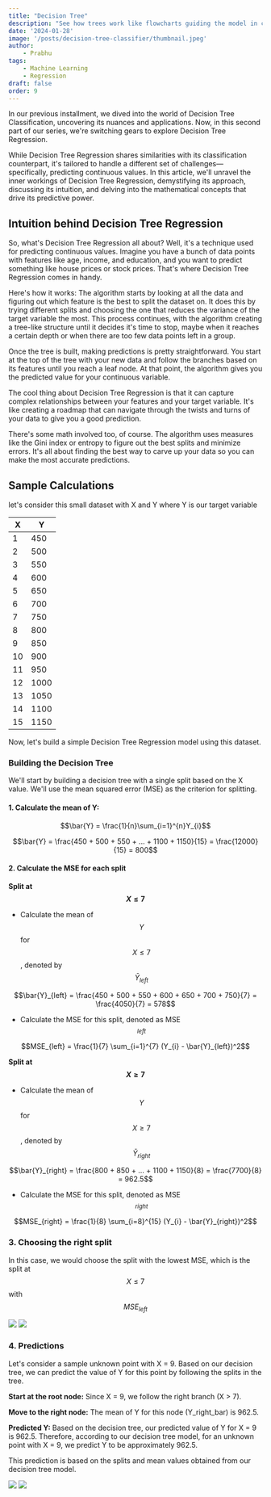 ```yaml
---
title: "Decision Tree"
description: "See how trees work like flowcharts guiding the model in classifying the data!"
date: '2024-01-28'
image: '/posts/decision-tree-classifier/thumbnail.jpeg'
author:
    - Prabhu
tags: 
    - Machine Learning
    - Regression
draft: false
order: 9
---
```


In our previous installment, we dived into the world of Decision Tree Classification, uncovering its nuances and applications. Now, in this second part of our series, we're switching gears to explore Decision Tree Regression.

While Decision Tree Regression shares similarities with its classification counterpart, it's tailored to handle a different set of challenges—specifically, predicting continuous values. In this article, we'll unravel the inner workings of Decision Tree Regression, demystifying its approach, discussing its intuition, and delving into the mathematical concepts that drive its predictive power.

## Intuition behind Decision Tree Regression

So, what's Decision Tree Regression all about? Well, it's a technique used for predicting continuous values. Imagine you have a bunch of data points with features like age, income, and education, and you want to predict something like house prices or stock prices. That's where Decision Tree Regression comes in handy.

Here's how it works: The algorithm starts by looking at all the data and figuring out which feature is the best to split the dataset on. It does this by trying different splits and choosing the one that reduces the variance of the target variable the most. This process continues, with the algorithm creating a tree-like structure until it decides it's time to stop, maybe when it reaches a certain depth or when there are too few data points left in a group.

Once the tree is built, making predictions is pretty straightforward. You start at the top of the tree with your new data and follow the branches based on its features until you reach a leaf node. At that point, the algorithm gives you the predicted value for your continuous variable.

The cool thing about Decision Tree Regression is that it can capture complex relationships between your features and your target variable. It's like creating a roadmap that can navigate through the twists and turns of your data to give you a good prediction.

There's some math involved too, of course. The algorithm uses measures like the Gini index or entropy to figure out the best splits and minimize errors. It's all about finding the best way to carve up your data so you can make the most accurate predictions.

## Sample Calculations

let's consider this small dataset with X and Y where Y is our target variable

| X  | Y   |
|----|-----|
| 1  | 450 |
| 2  | 500 |
| 3  | 550 |
| 4  | 600 |
| 5  | 650 |
| 6  | 700 |
| 7  | 750 |
| 8  | 800 |
| 9  | 850 |
| 10 | 900 |
| 11 | 950 |
| 12 | 1000|
| 13 | 1050|
| 14 | 1100|
| 15 | 1150|


Now, let's build a simple Decision Tree Regression model using this dataset.

### Building the Decision Tree

We'll start by building a decision tree with a single split based on the X value. We'll use the mean squared error (MSE) as the criterion for splitting.

#### 1. Calculate the mean of Y:

```math
\bar{Y} = \frac{1}{n}\sum_{i=1}^{n}Y_{i}
```

```math
\bar{Y} = \frac{450 + 500 + 550 + ... + 1100 + 1150}{15} = \frac{12000}{15} = 800
```

#### 2. Calculate the MSE for each split

**Split at $$X \leq 7$$**
- Calculate the mean of $$Y$$ for $$X \leq 7$$, denoted by $$\bar{Y}_{left}$$

```math
\bar{Y}_{left} = \frac{450 + 500 + 550 + 600 + 650 + 700 + 750}{7} = \frac{4050}{7} = 578
```

- Calculate the MSE for this split, denoted as MSE<sub>$$left$$</sub>

```math
MSE_{left} = \frac{1}{7} \sum_{i=1}^{7} (Y_{i} - \bar{Y}_{left})^2
```

**Split at $$X \ge 7$$**
- Calculate the mean of $$Y$$ for $$X \ge 7$$, denoted by $$\bar{Y}_{right}$$

```math
\bar{Y}_{right} = \frac{800 + 850 + ... + 1100 + 1150}{8} = \frac{7700}{8} = 962.5
```

- Calculate the MSE for this split, denoted as MSE<sub>$$right$$</sub>

```math
MSE_{right} = \frac{1}{8} \sum_{i=8}^{15} (Y_{i} - \bar{Y}_{right})^2
```

### 3. Choosing the right split

In this case, we would choose the split with the lowest MSE, which is the split at $$X \leq 7$$ with $$MSE_{left}$$


![](/posts/decision-tree-regression/--light-flow-1.png)
![](/posts/decision-tree-regression/--dark-flow-1.png)


### 4. Predictions

Let's consider a sample unknown point with X = 9. Based on our decision tree, we can predict the value of Y for this point by following the splits in the tree.

**Start at the root node:**
Since X = 9, we follow the right branch (X > 7).

**Move to the right node:**
The mean of Y for this node (Y_right_bar) is 962.5.

**Predicted Y:**
Based on the decision tree, our predicted value of Y for X = 9 is 962.5.
Therefore, according to our decision tree model, for an unknown point with X = 9, we predict Y to be approximately 962.5.

This prediction is based on the splits and mean values obtained from our decision tree model.

![](/posts/decision-tree-regression/--light-flow-2.png)
![](/posts/decision-tree-regression/--dark-flow-2.png)